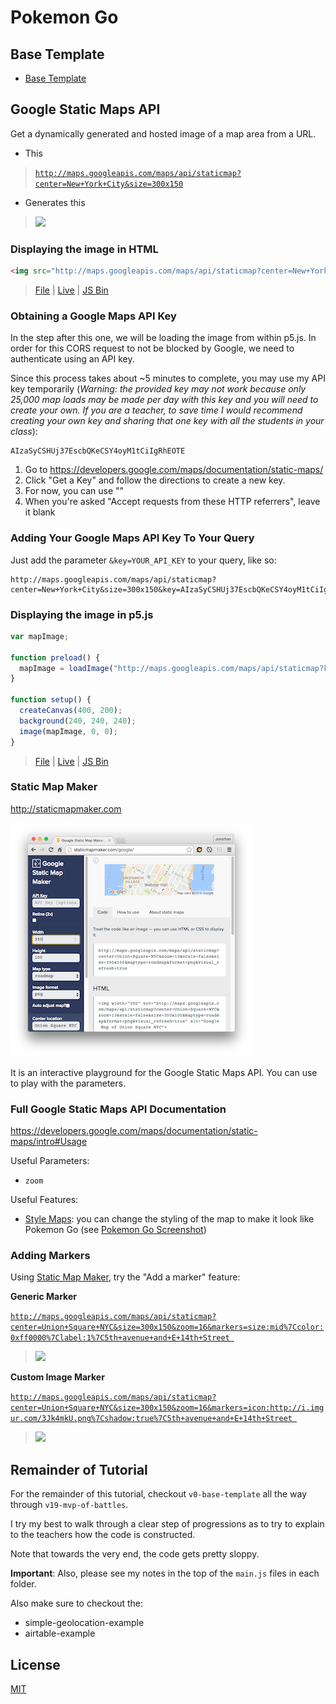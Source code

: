 # Pokemon Go

## Base Template

- [Base Template](https://github.com/jonleung/pokemon-go/commit/5ed6a999b3f34219f27992575578f26c31355628)

## Google Static Maps API

Get a dynamically generated and hosted image of a map area from a URL.

- This
> [`http://maps.googleapis.com/maps/api/staticmap?center=New+York+City&size=300x150`](http://maps.googleapis.com/maps/api/staticmap?center=New+York+City&size=300x150)

- Generates this
> [![](http://maps.googleapis.com/maps/api/staticmap?center=New+York+City&size=300x150)](http://maps.googleapis.com/maps/api/staticmap?center=New+York+City&size=300x150)

### Displaying the image in HTML

```html
<img src="http://maps.googleapis.com/maps/api/staticmap?center=New+York+City&size=300x150"/>
```

> [File](v1-google-static-maps-img-tag/index.html) |
  [Live](http://cdn.rawgit.com/jonleung/pokemon-go/672fa1d7a79d04e3cb5e3def83b1679b6e584409/v2-google-static-maps-p5/index.html) |
  [JS Bin](#TODO)

### Obtaining a Google Maps API Key

In the step after this one, we will be loading the image from within p5.js. In
order for this CORS request to not be blocked by Google, we need to authenticate
using an API key.

Since this process takes about ~5 minutes to complete, you may use my API key
temporarily (_Warning: the provided key may not work because only 25,000 map
loads may be made per day with this key and you will need to create your own. If
you are a teacher, to save time I would recommend creating your own key and
sharing that one key with all the students in your class_):

```
AIzaSyCSHUj37EscbQKeCSY4oyM1tCiIgRhEOTE
```

1. Go to https://developers.google.com/maps/documentation/static-maps/
2. Click "Get a Key" and follow the directions to create a new key.
3. For now, you can use ""
3. When you're asked "Accept requests from these HTTP referrers", leave it blank

### Adding Your Google Maps API Key To Your Query

Just add the parameter `&key=YOUR_API_KEY` to
your query, like so:

```
http://maps.googleapis.com/maps/api/staticmap?center=New+York+City&size=300x150&key=AIzaSyCSHUj37EscbQKeCSY4oyM1tCiIgRhEOTE
```

### Displaying the image in p5.js

```js
var mapImage;

function preload() {
  mapImage = loadImage("http://maps.googleapis.com/maps/api/staticmap?key=AIzaSyCSHUj37EscbQKeCSY4oyM1tCiIgRhEOTE&center=New+York+City&size=300x150")
}

function setup() {
  createCanvas(400, 200);
  background(240, 240, 240);
  image(mapImage, 0, 0);
}
```

> [File](v2-google-static-maps-p5/index.html) |
  [Live](http://cdn.rawgit.com/jonleung/pokemon-go/672fa1d7a79d04e3cb5e3def83b1679b6e584409/v2-google-static-maps-p5/index.html.html) |
  [JS Bin](#TODO)

### Static Map Maker

http://staticmapmaker.com

[![](imgs/static_map_maker.png)](http://staticmapmaker.com)

It is an interactive playground for the Google Static Maps API. You can use
to play with the parameters.

### Full Google Static Maps API Documentation

https://developers.google.com/maps/documentation/static-maps/intro#Usage

Useful Parameters:

- `zoom`

Useful Features:

- [Style Maps](https://developers.google.com/maps/documentation/static-maps/intro#StyledMaps):
  you can change the styling of the map to make it look like Pokemon Go
  (see [Pokemon Go Screenshot](https://media4.popsugar-assets.com/files/thumbor/Sw_z2W048sv8hgWnZvVcGD-3G4w/fit-in/2048xorig/filters:format_auto-!!-:strip_icc-!!-/2016/07/12/893/n/1922507/cb5991ee0d7471c7_main.jpg))

### Adding Markers

Using [Static Map Maker](http://staticmapmaker.com/google/), try the "Add a marker"
feature:

**Generic Marker**

[`http://maps.googleapis.com/maps/api/staticmap?center=Union+Square+NYC&size=300x150&zoom=16&markers=size:mid%7Ccolor:0xff0000%7Clabel:1%7C5th+avenue+and+E+14th+Street
`](http://maps.googleapis.com/maps/api/staticmap?center=Union+Square+NYC&size=300x150&zoom=16&markers=size:mid%7Ccolor:0xff0000%7Clabel:1%7C5th+avenue+and+E+14th+Street)

> [![](http://maps.googleapis.com/maps/api/staticmap?center=Union+Square+NYC&size=300x150&zoom=16&markers=size:mid%7Ccolor:0xff0000%7Clabel:1%7C5th+avenue+and+E+14th+Street)
](http://maps.googleapis.com/maps/api/staticmap?center=Union+Square+NYC&size=300x150&zoom=16&markers=size:mid%7Ccolor:0xff0000%7Clabel:1%7C5th+avenue+and+E+14th+Street)

**Custom Image Marker**

[`http://maps.googleapis.com/maps/api/staticmap?center=Union+Square+NYC&size=300x150&zoom=16&markers=icon:http://i.imgur.com/3Jk4mkU.png%7Cshadow:true%7C5th+avenue+and+E+14th+Street
`](http://maps.googleapis.com/maps/api/staticmap?center=Union+Square+NYC&size=300x150&zoom=16&markers=icon:http://i.imgur.com/3Jk4mkU.png%7Cshadow:true%7C5th+avenue+and+E+14th+Street)

> [![](http://maps.googleapis.com/maps/api/staticmap?center=Union+Square+NYC&size=300x150&zoom=16&markers=icon:http://i.imgur.com/3Jk4mkU.png%7Cshadow:true%7C5th+avenue+and+E+14th+Street)
](http://maps.googleapis.com/maps/api/staticmap?center=Union+Square+NYC&size=300x150&zoom=16&markers=icon:http://i.imgur.com/3Jk4mkU.png%7Cshadow:true%7C5th+avenue+and+E+14th+Street)

## Remainder of Tutorial

For the remainder of this tutorial, checkout `v0-base-template` all the way
through `v19-mvp-of-battles`.

I try my best to walk through a clear step of progressions as to try to
explain to the teachers how the code is constructed.

Note that towards the very end, the code gets pretty sloppy.

**Important**: Also, please see my notes in the top of the `main.js` files in each folder.

Also make sure to checkout the:

- simple-geolocation-example
- airtable-example

## License

[MIT](LICENSE)
